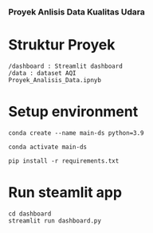 ### Proyek Anlisis Data Kualitas Udara

# Struktur Proyek
```
/dashboard : Streamlit dashboard
/data : dataset AQI
Proyek_Analisis_Data.ipnyb 
```

# Setup environment
```
conda create --name main-ds python=3.9

conda activate main-ds

pip install -r requirements.txt

```

# Run steamlit app
```
cd dashboard
streamlit run dashboard.py
```
